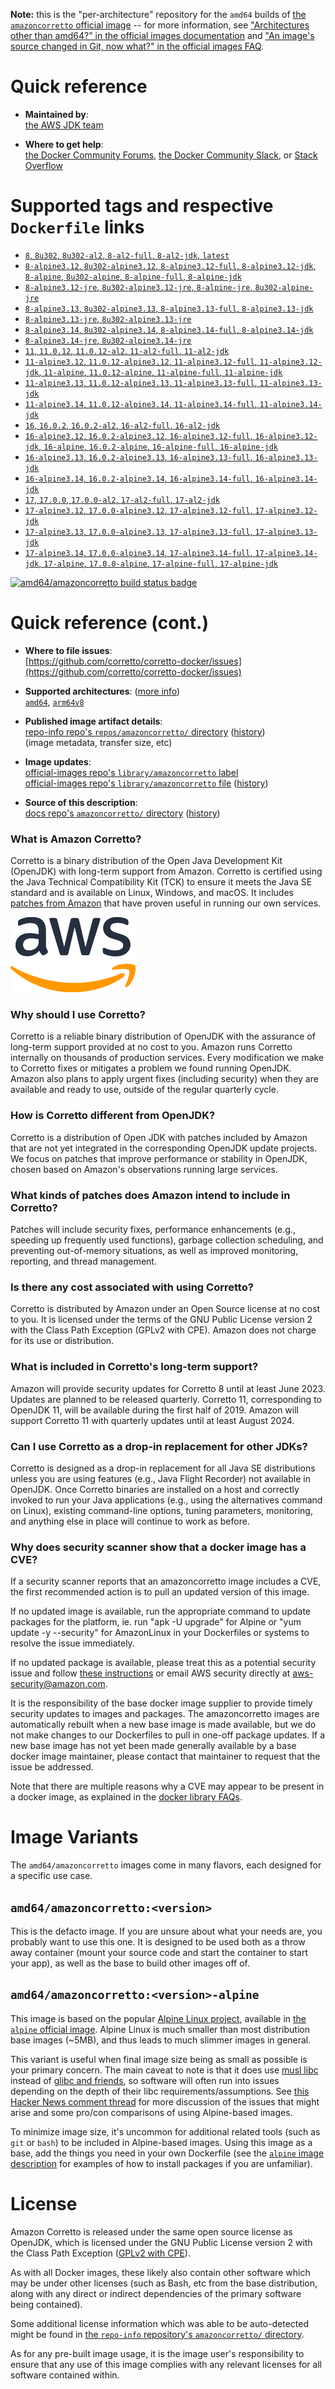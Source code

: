 <!--

********************************************************************************

WARNING:

    DO NOT EDIT "amazoncorretto/README.md"

    IT IS AUTO-GENERATED

    (from the other files in "amazoncorretto/" combined with a set of templates)

********************************************************************************

-->

**Note:** this is the "per-architecture" repository for the `amd64` builds of [the `amazoncorretto` official image](https://hub.docker.com/_/amazoncorretto) -- for more information, see ["Architectures other than amd64?" in the official images documentation](https://github.com/docker-library/official-images#architectures-other-than-amd64) and ["An image's source changed in Git, now what?" in the official images FAQ](https://github.com/docker-library/faq#an-images-source-changed-in-git-now-what).

# Quick reference

-	**Maintained by**:  
	[the AWS JDK team](https://github.com/corretto/corretto-docker)

-	**Where to get help**:  
	[the Docker Community Forums](https://forums.docker.com/), [the Docker Community Slack](https://dockr.ly/slack), or [Stack Overflow](https://stackoverflow.com/search?tab=newest&q=docker)

# Supported tags and respective `Dockerfile` links

-	[`8`, `8u302`, `8u302-al2`, `8-al2-full`, `8-al2-jdk`, `latest`](https://github.com/corretto/corretto-docker/blob/6fc846092c670acadcb5f2098a04de1db436470a/8/jdk/al2/Dockerfile)
-	[`8-alpine3.12`, `8u302-alpine3.12`, `8-alpine3.12-full`, `8-alpine3.12-jdk`, `8-alpine`, `8u302-alpine`, `8-alpine-full`, `8-alpine-jdk`](https://github.com/corretto/corretto-docker/blob/6fc846092c670acadcb5f2098a04de1db436470a/8/jdk/alpine/3.12/Dockerfile)
-	[`8-alpine3.12-jre`, `8u302-alpine3.12-jre`, `8-alpine-jre`, `8u302-alpine-jre`](https://github.com/corretto/corretto-docker/blob/6fc846092c670acadcb5f2098a04de1db436470a/8/jre/alpine/3.12/Dockerfile)
-	[`8-alpine3.13`, `8u302-alpine3.13`, `8-alpine3.13-full`, `8-alpine3.13-jdk`](https://github.com/corretto/corretto-docker/blob/6fc846092c670acadcb5f2098a04de1db436470a/8/jdk/alpine/3.13/Dockerfile)
-	[`8-alpine3.13-jre`, `8u302-alpine3.13-jre`](https://github.com/corretto/corretto-docker/blob/6fc846092c670acadcb5f2098a04de1db436470a/8/jre/alpine/3.13/Dockerfile)
-	[`8-alpine3.14`, `8u302-alpine3.14`, `8-alpine3.14-full`, `8-alpine3.14-jdk`](https://github.com/corretto/corretto-docker/blob/6fc846092c670acadcb5f2098a04de1db436470a/8/jdk/alpine/3.14/Dockerfile)
-	[`8-alpine3.14-jre`, `8u302-alpine3.14-jre`](https://github.com/corretto/corretto-docker/blob/6fc846092c670acadcb5f2098a04de1db436470a/8/jre/alpine/3.14/Dockerfile)
-	[`11`, `11.0.12`, `11.0.12-al2`, `11-al2-full`, `11-al2-jdk`](https://github.com/corretto/corretto-docker/blob/6fc846092c670acadcb5f2098a04de1db436470a/11/jdk/al2/Dockerfile)
-	[`11-alpine3.12`, `11.0.12-alpine3.12`, `11-alpine3.12-full`, `11-alpine3.12-jdk`, `11-alpine`, `11.0.12-alpine`, `11-alpine-full`, `11-alpine-jdk`](https://github.com/corretto/corretto-docker/blob/6fc846092c670acadcb5f2098a04de1db436470a/11/jdk/alpine/3.12/Dockerfile)
-	[`11-alpine3.13`, `11.0.12-alpine3.13`, `11-alpine3.13-full`, `11-alpine3.13-jdk`](https://github.com/corretto/corretto-docker/blob/6fc846092c670acadcb5f2098a04de1db436470a/11/jdk/alpine/3.13/Dockerfile)
-	[`11-alpine3.14`, `11.0.12-alpine3.14`, `11-alpine3.14-full`, `11-alpine3.14-jdk`](https://github.com/corretto/corretto-docker/blob/6fc846092c670acadcb5f2098a04de1db436470a/11/jdk/alpine/3.14/Dockerfile)
-	[`16`, `16.0.2`, `16.0.2-al2`, `16-al2-full`, `16-al2-jdk`](https://github.com/corretto/corretto-docker/blob/6fc846092c670acadcb5f2098a04de1db436470a/16/jdk/al2/Dockerfile)
-	[`16-alpine3.12`, `16.0.2-alpine3.12`, `16-alpine3.12-full`, `16-alpine3.12-jdk`, `16-alpine`, `16.0.2-alpine`, `16-alpine-full`, `16-alpine-jdk`](https://github.com/corretto/corretto-docker/blob/6fc846092c670acadcb5f2098a04de1db436470a/16/jdk/alpine/3.12/Dockerfile)
-	[`16-alpine3.13`, `16.0.2-alpine3.13`, `16-alpine3.13-full`, `16-alpine3.13-jdk`](https://github.com/corretto/corretto-docker/blob/6fc846092c670acadcb5f2098a04de1db436470a/16/jdk/alpine/3.13/Dockerfile)
-	[`16-alpine3.14`, `16.0.2-alpine3.14`, `16-alpine3.14-full`, `16-alpine3.14-jdk`](https://github.com/corretto/corretto-docker/blob/6fc846092c670acadcb5f2098a04de1db436470a/16/jdk/alpine/3.14/Dockerfile)
-	[`17`, `17.0.0`, `17.0.0-al2`, `17-al2-full`, `17-al2-jdk`](https://github.com/corretto/corretto-docker/blob/6fc846092c670acadcb5f2098a04de1db436470a/17/jdk/al2/Dockerfile)
-	[`17-alpine3.12`, `17.0.0-alpine3.12`, `17-alpine3.12-full`, `17-alpine3.12-jdk`](https://github.com/corretto/corretto-docker/blob/6fc846092c670acadcb5f2098a04de1db436470a/17/jdk/alpine/3.12/Dockerfile)
-	[`17-alpine3.13`, `17.0.0-alpine3.13`, `17-alpine3.13-full`, `17-alpine3.13-jdk`](https://github.com/corretto/corretto-docker/blob/6fc846092c670acadcb5f2098a04de1db436470a/17/jdk/alpine/3.13/Dockerfile)
-	[`17-alpine3.14`, `17.0.0-alpine3.14`, `17-alpine3.14-full`, `17-alpine3.14-jdk`, `17-alpine`, `17.0.0-alpine`, `17-alpine-full`, `17-alpine-jdk`](https://github.com/corretto/corretto-docker/blob/6fc846092c670acadcb5f2098a04de1db436470a/17/jdk/alpine/3.14/Dockerfile)

[![amd64/amazoncorretto build status badge](https://img.shields.io/jenkins/s/https/doi-janky.infosiftr.net/job/multiarch/job/amd64/job/amazoncorretto.svg?label=amd64/amazoncorretto%20%20build%20job)](https://doi-janky.infosiftr.net/job/multiarch/job/amd64/job/amazoncorretto/)

# Quick reference (cont.)

-	**Where to file issues**:  
	[https://github.com/corretto/corretto-docker/issues](https://github.com/corretto/corretto-docker/issues)

-	**Supported architectures**: ([more info](https://github.com/docker-library/official-images#architectures-other-than-amd64))  
	[`amd64`](https://hub.docker.com/r/amd64/amazoncorretto/), [`arm64v8`](https://hub.docker.com/r/arm64v8/amazoncorretto/)

-	**Published image artifact details**:  
	[repo-info repo's `repos/amazoncorretto/` directory](https://github.com/docker-library/repo-info/blob/master/repos/amazoncorretto) ([history](https://github.com/docker-library/repo-info/commits/master/repos/amazoncorretto))  
	(image metadata, transfer size, etc)

-	**Image updates**:  
	[official-images repo's `library/amazoncorretto` label](https://github.com/docker-library/official-images/issues?q=label%3Alibrary%2Famazoncorretto)  
	[official-images repo's `library/amazoncorretto` file](https://github.com/docker-library/official-images/blob/master/library/amazoncorretto) ([history](https://github.com/docker-library/official-images/commits/master/library/amazoncorretto))

-	**Source of this description**:  
	[docs repo's `amazoncorretto/` directory](https://github.com/docker-library/docs/tree/master/amazoncorretto) ([history](https://github.com/docker-library/docs/commits/master/amazoncorretto))

### What is Amazon Corretto?

Corretto is a binary distribution of the Open Java Development Kit (OpenJDK) with long-term support from Amazon. Corretto is certified using the Java Technical Compatibility Kit (TCK) to ensure it meets the Java SE standard and is available on Linux, Windows, and macOS. It includes [patches from Amazon](https://docs.aws.amazon.com/corretto/latest/corretto-8-ug/patches.html) that have proven useful in running our own services.

![logo](https://raw.githubusercontent.com/docker-library/docs/e7106eecc0140176d9c3dec8986f2e61b443e0fb/amazoncorretto/logo.png)

### Why should I use Corretto?

Corretto is a reliable binary distribution of OpenJDK with the assurance of long-term support provided at no cost to you. Amazon runs Corretto internally on thousands of production services. Every modification we make to Corretto fixes or mitigates a problem we found running OpenJDK. Amazon also plans to apply urgent fixes (including security) when they are available and ready to use, outside of the regular quarterly cycle.

### How is Corretto different from OpenJDK?

Corretto is a distribution of Open JDK with patches included by Amazon that are not yet integrated in the corresponding OpenJDK update projects. We focus on patches that improve performance or stability in OpenJDK, chosen based on Amazon's observations running large services.

### What kinds of patches does Amazon intend to include in Corretto?

Patches will include security fixes, performance enhancements (e.g., speeding up frequently used functions), garbage collection scheduling, and preventing out-of-memory situations, as well as improved monitoring, reporting, and thread management.

### Is there any cost associated with using Corretto?

Corretto is distributed by Amazon under an Open Source license at no cost to you. It is licensed under the terms of the GNU Public License version 2 with the Class Path Exception (GPLv2 with CPE). Amazon does not charge for its use or distribution.

### What is included in Corretto's long-term support?

Amazon will provide security updates for Corretto 8 until at least June 2023. Updates are planned to be released quarterly. Corretto 11, corresponding to OpenJDK 11, will be available during the first half of 2019. Amazon will support Corretto 11 with quarterly updates until at least August 2024.

### Can I use Corretto as a drop-in replacement for other JDKs?

Corretto is designed as a drop-in replacement for all Java SE distributions unless you are using features (e.g., Java Flight Recorder) not available in OpenJDK. Once Corretto binaries are installed on a host and correctly invoked to run your Java applications (e.g., using the alternatives command on Linux), existing command-line options, tuning parameters, monitoring, and anything else in place will continue to work as before.

### Why does security scanner show that a docker image has a CVE?

If a security scanner reports that an amazoncorretto image includes a CVE, the first recommended action is to pull an updated version of this image.

If no updated image is available, run the appropriate command to update packages for the platform, ie. run "apk -U upgrade" for Alpine or "yum update -y --security" for AmazonLinux in your Dockerfiles or systems to resolve the issue immediately.

If no updated package is available, please treat this as a potential security issue and follow [these instructions](https://aws.amazon.com/security/vulnerability-reporting/) or email AWS security directly at [aws-security@amazon.com](mailto:aws-security@amazon.com).

It is the responsibility of the base docker image supplier to provide timely security updates to images and packages. The amazoncorretto images are automatically rebuilt when a new base image is made available, but we do not make changes to our Dockerfiles to pull in one-off package updates. If a new base image has not yet been made generally available by a base docker image maintainer, please contact that maintainer to request that the issue be addressed.

Note that there are multiple reasons why a CVE may appear to be present in a docker image, as explained in the [docker library FAQs](https://github.com/docker-library/faq/tree/73f10b0daf2fb8e7b38efaccc0e90b3510919d51#why-does-my-security-scanner-show-that-an-image-has-cves).

# Image Variants

The `amd64/amazoncorretto` images come in many flavors, each designed for a specific use case.

## `amd64/amazoncorretto:<version>`

This is the defacto image. If you are unsure about what your needs are, you probably want to use this one. It is designed to be used both as a throw away container (mount your source code and start the container to start your app), as well as the base to build other images off of.

## `amd64/amazoncorretto:<version>-alpine`

This image is based on the popular [Alpine Linux project](https://alpinelinux.org), available in [the `alpine` official image](https://hub.docker.com/_/alpine). Alpine Linux is much smaller than most distribution base images (~5MB), and thus leads to much slimmer images in general.

This variant is useful when final image size being as small as possible is your primary concern. The main caveat to note is that it does use [musl libc](https://musl.libc.org) instead of [glibc and friends](https://www.etalabs.net/compare_libcs.html), so software will often run into issues depending on the depth of their libc requirements/assumptions. See [this Hacker News comment thread](https://news.ycombinator.com/item?id=10782897) for more discussion of the issues that might arise and some pro/con comparisons of using Alpine-based images.

To minimize image size, it's uncommon for additional related tools (such as `git` or `bash`) to be included in Alpine-based images. Using this image as a base, add the things you need in your own Dockerfile (see the [`alpine` image description](https://hub.docker.com/_/alpine/) for examples of how to install packages if you are unfamiliar).

# License

Amazon Corretto is released under the same open source license as OpenJDK, which is licensed under the GNU Public License version 2 with the Class Path Exception ([GPLv2 with CPE](https://openjdk.java.net/legal/gplv2+ce.html)).

As with all Docker images, these likely also contain other software which may be under other licenses (such as Bash, etc from the base distribution, along with any direct or indirect dependencies of the primary software being contained).

Some additional license information which was able to be auto-detected might be found in [the `repo-info` repository's `amazoncorretto/` directory](https://github.com/docker-library/repo-info/tree/master/repos/amazoncorretto).

As for any pre-built image usage, it is the image user's responsibility to ensure that any use of this image complies with any relevant licenses for all software contained within.
